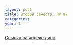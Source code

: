 ```yaml
---
layout: post
title: Второй семестр, ЛР №7
categories: 
year: 1
---
```


[Ссылка на яндекс диск](https://disk.yandex.ru/d/lPgSStQV3Lm2kw)
